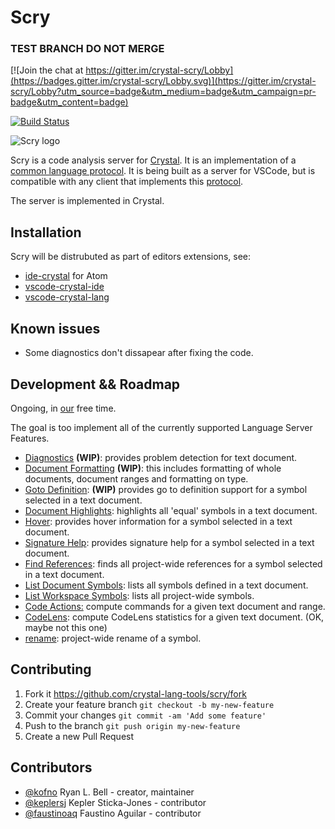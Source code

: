 # Scry

### TEST BRANCH DO NOT MERGE

[![Join the chat at https://gitter.im/crystal-scry/Lobby](https://badges.gitter.im/crystal-scry/Lobby.svg)](https://gitter.im/crystal-scry/Lobby?utm_source=badge&utm_medium=badge&utm_campaign=pr-badge&utm_content=badge)

[![Build Status](https://travis-ci.org/crystal-lang-tools/scry.svg?branch=master)](https://travis-ci.org/crystal-lang-tools/scry)

![Scry logo](https://i.imgur.com/ticTfT8.png)

Scry is a code analysis server for [Crystal](http://crystal-lang.org).
It is an implementation of a [common language protocol](https://code.visualstudio.com/blogs/2016/06/27/common-language-protocol).
It is being built as a server for VSCode, but is compatible with any
client that implements this [protocol](https://github.com/Microsoft/language-server-protocol).

The server is implemented in Crystal.

## Installation

Scry will be distrubuted as part of editors extensions, see:

- [ide-crystal](https://github.com/crystal-lang-tools/atom-crystal) for Atom
- [vscode-crystal-ide](https://github.com/kofno/crystal-ide)
- [vscode-crystal-lang](https://github.com/faustinoaq/vscode-crystal-lang)

## Known issues

- Some diagnostics don't dissapear after fixing the code.

## Development && Roadmap

Ongoing, in [our](https://github.com/kofno/scry#contributors) free time.

The goal is too implement all of the currently supported Language Server Features.

- [Diagnostics](https://github.com/Microsoft/language-server-protocol/blob/master/protocol.md#textDocument_publishDiagnostics) **(WIP)**: provides problem detection for text document.
- [Document Formatting](https://github.com/Microsoft/language-server-protocol/blob/master/protocol.md#textDocument_formatting) **(WIP)**: this includes formatting of whole documents, document ranges and formatting on type.
- [Goto Definition](https://github.com/Microsoft/language-server-protocol/blob/master/protocol.md#textDocument_definition): **(WIP)** provides go to definition support for a symbol selected in a text document.
- [Document Highlights](https://github.com/Microsoft/language-server-protocol/blob/master/protocol.md#textDocument_documentHighlight): highlights all 'equal' symbols in a text document.
- [Hover](https://github.com/Microsoft/language-server-protocol/blob/master/protocol.md#textDocument_hover): provides hover information for a symbol selected in a text document.
- [Signature Help](https://github.com/Microsoft/language-server-protocol/blob/master/protocol.md#textDocument_signatureHelp): provides signature help for a symbol selected in a text document.
- [Find References](https://github.com/Microsoft/language-server-protocol/blob/master/protocol.md#textDocument_references): finds all project-wide references for a symbol selected in a text document.
- [List Document Symbols](https://github.com/Microsoft/language-server-protocol/blob/master/protocol.md#textDocument_documentSymbol): lists all symbols defined in a text document.
- [List Workspace Symbols](https://github.com/Microsoft/language-server-protocol/blob/master/protocol.md#workspace_symbol): lists all project-wide symbols.
- [Code Actions:](https://github.com/Microsoft/language-server-protocol/blob/master/protocol.md#textDocument_codeAction) compute commands for a given text document and range.
- [CodeLens](https://github.com/Microsoft/language-server-protocol/blob/master/protocol.md#textDocument_codeLens): compute CodeLens statistics for a given text document. (OK, maybe not this one)
- [rename](https://github.com/Microsoft/language-server-protocol/blob/master/protocol.md#textDocument_rename): project-wide rename of a symbol.

## Contributing

1. Fork it <https://github.com/crystal-lang-tools/scry/fork>
2. Create your feature branch `git checkout -b my-new-feature`
3. Commit your changes `git commit -am 'Add some feature'`
4. Push to the branch `git push origin my-new-feature`
5. Create a new Pull Request

## Contributors

- [@kofno](https://github.com/kofno) Ryan L. Bell - creator, maintainer
- [@keplersj](https://github.com/keplersj) Kepler Sticka-Jones - contributor
- [@faustinoaq](https://github.com/faustinoaq) Faustino Aguilar - contributor
